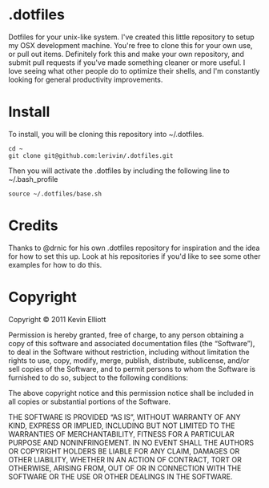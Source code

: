 # .dotfiles

Dotfiles for your unix-like system. I've created this little repository to setup my OSX development machine. You're free to clone this
for your own use, or pull out items. Definitely fork this and make your own repository, and submit pull requests if you've made
something cleaner or more useful. I love seeing what other people do to optimize their shells, and I'm constantly looking for
general productivity improvements.

# Install

To install, you will be cloning this repository into ~/.dotfiles.

	cd ~
	git clone git@github.com:lerivin/.dotfiles.git

Then you will activate the .dotfiles by including the following line to ~/.bash_profile

	source ~/.dotfiles/base.sh

# Credits

Thanks to @drnic for his own .dotfiles repository for inspiration and the idea for how to set this up. Look at his repositories if
you'd like to see some other examples for how to do this.

# Copyright

Copyright © 2011 Kevin Elliott

Permission is hereby granted, free of charge, to any person obtaining
a copy of this software and associated documentation files (the
“Software”), to deal in the Software without restriction, including
without limitation the rights to use, copy, modify, merge, publish,
distribute, sublicense, and/or sell copies of the Software, and to
permit persons to whom the Software is furnished to do so, subject to
the following conditions:

The above copyright notice and this permission notice shall be
included in all copies or substantial portions of the Software.

THE SOFTWARE IS PROVIDED “AS IS”, WITHOUT WARRANTY OF ANY KIND,
EXPRESS OR IMPLIED, INCLUDING BUT NOT LIMITED TO THE WARRANTIES OF
MERCHANTABILITY, FITNESS FOR A PARTICULAR PURPOSE AND
NONINFRINGEMENT. IN NO EVENT SHALL THE AUTHORS OR COPYRIGHT HOLDERS BE
LIABLE FOR ANY CLAIM, DAMAGES OR OTHER LIABILITY, WHETHER IN AN ACTION
OF CONTRACT, TORT OR OTHERWISE, ARISING FROM, OUT OF OR IN CONNECTION
WITH THE SOFTWARE OR THE USE OR OTHER DEALINGS IN THE SOFTWARE.
